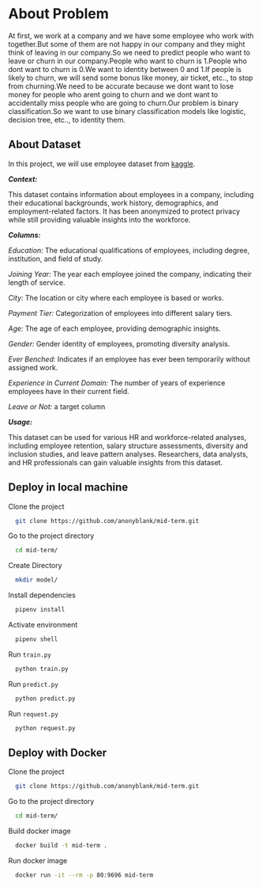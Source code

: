 # About Problem

At first, we work at a company and we have some employee who work with together.But some of them are not happy in our company and they might think of leaving in our company.So we need to predict people who want to leave or churn in our company.People who want to churn is 1.People who dont want to churn is 0.We want to identity between 0 and 1.If people is likely to churn, we will send some bonus like money, air ticket, etc.., to stop from churning.We need to be accurate because we dont want to lose money for people who arent going to churn and we dont want to accidentally miss people who are going to churn.Our problem is binary classification.So we want to use binary classification models like logistic, decision tree, etc.., to identity them.

## About Dataset

In this project, we will use employee dataset from [kaggle](https://www.kaggle.com/datasets/tawfikelmetwally/employee-dataset).

**_Context:_**

This dataset contains information about employees in a company, including their educational backgrounds, work history, demographics, and employment-related factors. It has been anonymized to protect privacy while still providing valuable insights into the workforce.

**_Columns:_**

_Education:_ The educational qualifications of employees, including degree, institution, and field of study.

_Joining Year:_ The year each employee joined the company, indicating their length of service.

_City:_ The location or city where each employee is based or works.

_Payment Tier:_ Categorization of employees into different salary tiers.

_Age:_ The age of each employee, providing demographic insights.

_Gender:_ Gender identity of employees, promoting diversity analysis.

_Ever Benched:_ Indicates if an employee has ever been temporarily without assigned work.

_Experience in Current Domain:_ The number of years of experience employees have in their current field.

_Leave or Not:_ a target column

**_Usage:_**

This dataset can be used for various HR and workforce-related analyses, including employee retention, salary structure assessments, diversity and inclusion studies, and leave pattern analyses. Researchers, data analysts, and HR professionals can gain valuable insights from this dataset.

## Deploy in local machine

Clone the project

```bash
  git clone https://github.com/anonyblank/mid-term.git
```

Go to the project directory

```bash
  cd mid-term/
```

Create Directory

```bash
  mkdir model/
```

Install dependencies

```bash
  pipenv install
```

Activate environment

```bash
  pipenv shell
```

Run `train.py`

```bash
  python train.py
```

Run `predict.py`

```bash
  python predict.py
```

Run `request.py`

```bash
  python request.py
```

## Deploy with Docker

Clone the project

```bash
  git clone https://github.com/anonyblank/mid-term.git
```

Go to the project directory

```bash
  cd mid-term/
```

Build docker image

```bash
  docker build -t mid-term .
```

Run docker image

```bash
  docker run -it --rm -p 80:9696 mid-term
```
